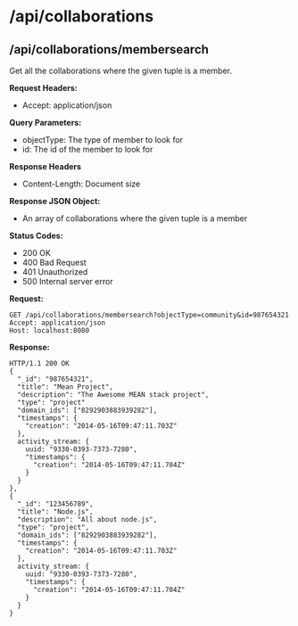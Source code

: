 # /api/collaborations

## /api/collaborations/membersearch

Get all the collaborations where the given tuple is a member.

**Request Headers:**

- Accept: application/json

**Query Parameters:**

- objectType: The type of member to look for
- id: The id of the member to look for

**Response Headers**

- Content-Length: Document size

**Response JSON Object:**

- An array of collaborations where the given tuple is a member

**Status Codes:**

- 200 OK
- 400 Bad Request
- 401 Unauthorized
- 500 Internal server error

**Request:**

    GET /api/collaborations/membersearch?objectType=community&id=987654321
    Accept: application/json
    Host: localhost:8080

**Response:**

    HTTP/1.1 200 OK
    {
      "_id": "987654321",
      "title": "Mean Project",
      "description": "The Awesome MEAN stack project",
      "type": "project"
      "domain_ids": ["8292903883939282"],
      "timestamps": {
        "creation": "2014-05-16T09:47:11.703Z"
      },
      activity_stream: {
        uuid: "9330-0393-7373-7280",
        "timestamps": {
          "creation": "2014-05-16T09:47:11.704Z"
        }
      }
    },
    {
      "_id": "123456789",
      "title": "Node.js",
      "description": "All about node.js",
      "type": "project",
      "domain_ids": ["8292903883939282"],
      "timestamps": {
        "creation": "2014-05-16T09:47:11.703Z"
      },
      activity_stream: {
        uuid: "9330-0393-7373-7280",
        "timestamps": {
          "creation": "2014-05-16T09:47:11.704Z"
        }
      }
    }
